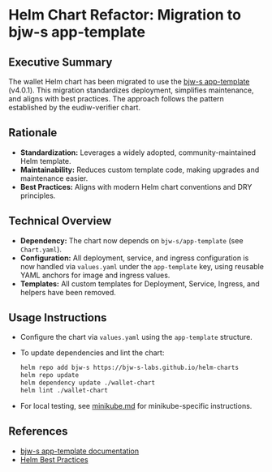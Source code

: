 # Helm Chart Refactor: Migration to bjw-s app-template

## Executive Summary

The wallet Helm chart has been migrated to use the [bjw-s app-template](https://github.com/bjw-s-labs/helm-charts/tree/main/charts/other/app-template) (v4.0.1). This migration standardizes deployment, simplifies maintenance, and aligns with best practices. The approach follows the pattern established by the eudiw-verifier chart.

## Rationale

- **Standardization:** Leverages a widely adopted, community-maintained Helm template.
- **Maintainability:** Reduces custom template code, making upgrades and maintenance easier.
- **Best Practices:** Aligns with modern Helm chart conventions and DRY principles.

## Technical Overview

- **Dependency:** The chart now depends on `bjw-s/app-template` (see `Chart.yaml`).
- **Configuration:** All deployment, service, and ingress configuration is now handled via `values.yaml` under the `app-template` key, using reusable YAML anchors for image and ingress values.
- **Templates:** All custom templates for Deployment, Service, Ingress, and helpers have been removed.

## Usage Instructions

- Configure the chart via `values.yaml` using the `app-template` structure.
- To update dependencies and lint the chart:

  ```sh
  helm repo add bjw-s https://bjw-s-labs.github.io/helm-charts
  helm repo update
  helm dependency update ./wallet-chart
  helm lint ./wallet-chart
  ```

- For local testing, see [minikube.md](minikube.md) for minikube-specific instructions.

## References

- [bjw-s app-template documentation](https://bjw-s-labs.github.io/helm-charts/docs/)
- [Helm Best Practices](https://helm.sh/docs/chart_best_practices/)
